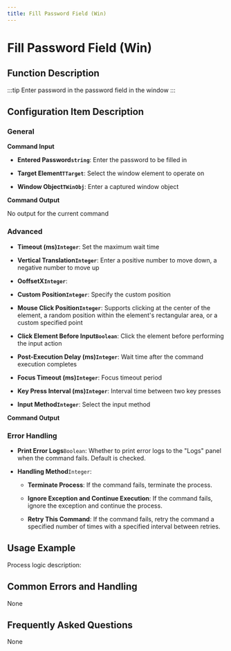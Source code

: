 ```yaml
---
title: Fill Password Field (Win)
---
```


# Fill Password Field (Win)

## Function Description

:::tip 
Enter password in the password field in the window
:::

## Configuration Item Description

### General

**Command Input**

- **Entered Password`string`**: Enter the password to be filled in

- **Target Element`TTarget`**: Select the window element to operate on

- **Window Object`TWinObj`**: Enter a captured window object


**Command Output**

No output for the current command

### Advanced

- **Timeout (ms)`Integer`**: Set the maximum wait time

- **Vertical Translation`Integer`**: Enter a positive number to move down, a negative number to move up

- **OoffsetX`Integer`**: 

- **Custom Position`Integer`**: Specify the custom position

- **Mouse Click Position`Integer`**: Supports clicking at the center of the element, a random position within the element's rectangular area, or a custom specified point

- **Click Element Before Input`Boolean`**: Click the element before performing the input action

- **Post-Execution Delay (ms)`Integer`**: Wait time after the command execution completes

- **Focus Timeout (ms)`Integer`**: Focus timeout period

- **Key Press Interval (ms)`Integer`**: Interval time between two key presses

- **Input Method`Integer`**: Select the input method


**Command Output**

### Error Handling

- **Print Error Logs**`Boolean`: Whether to print error logs to the "Logs" panel when the command fails. Default is checked. 

- **Handling Method**`Integer`:

    - **Terminate Process**: If the command fails, terminate the process.

    - **Ignore Exception and Continue Execution**: If the command fails, ignore the exception and continue the process.

    - **Retry This Command**: If the command fails, retry the command a specified number of times with a specified interval between retries.

## Usage Example

Process logic description:

## Common Errors and Handling

None

## Frequently Asked Questions

None

